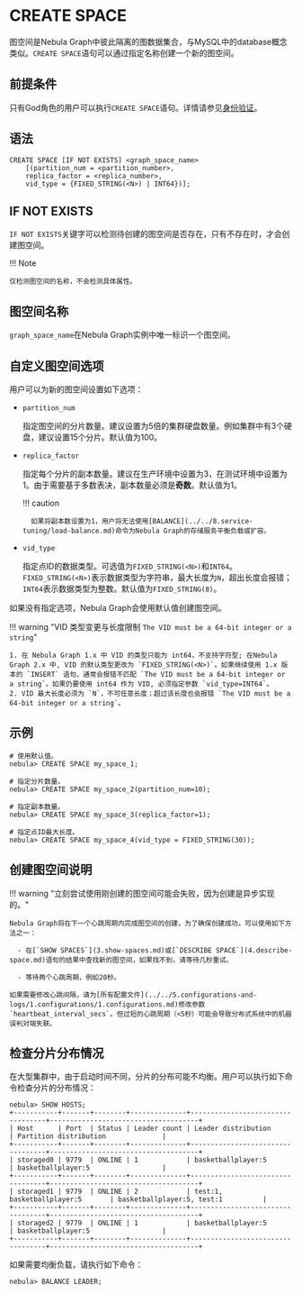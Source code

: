 # CREATE SPACE

图空间是Nebula Graph中彼此隔离的图数据集合，与MySQL中的database概念类似。`CREATE SPACE`语句可以通过指定名称创建一个新的图空间。

## 前提条件

只有God角色的用户可以执行`CREATE SPACE`语句。详情请参见[身份验证](../../7.data-security/1.authentication/1.authentication.md)。

## 语法

```ngql
CREATE SPACE [IF NOT EXISTS] <graph_space_name>
    [(partition_num = <partition_number>, 
    replica_factor = <replica_number>, 
    vid_type = {FIXED_STRING(<N>) | INT64})];
```

## IF NOT EXISTS

`IF NOT EXISTS`关键字可以检测待创建的图空间是否存在，只有不存在时，才会创建图空间。

!!! Note

    仅检测图空间的名称，不会检测具体属性。

## 图空间名称

`graph_space_name`在Nebula Graph实例中唯一标识一个图空间。

## 自定义图空间选项

用户可以为新的图空间设置如下选项：

- `partition_num`

    指定图空间的分片数量。建议设置为5倍的集群硬盘数量。例如集群中有3个硬盘，建议设置15个分片。默认值为100。

- `replica_factor`

    指定每个分片的副本数量。建议在生产环境中设置为3，在测试环境中设置为1。由于需要基于多数表决，副本数量必须是**奇数**。默认值为1。

  !!! caution

        如果将副本数设置为1，用户将无法使用[BALANCE](../../8.service-tuning/load-balance.md)命令为Nebula Graph的存储服务平衡负载或扩容。

- `vid_type`

    指定点ID的数据类型。可选值为`FIXED_STRING(<N>)`和`INT64`。`FIXED_STRING(<N>)`表示数据类型为字符串，最大长度为`N`，超出长度会报错；`INT64`表示数据类型为整数。默认值为`FIXED_STRING(8)`。

如果没有指定选项，Nebula Graph会使用默认值创建图空间。

!!! warning "VID 类型变更与长度限制 `The VID must be a 64-bit integer or a string`"

    1. 在 Nebula Graph 1.x 中 VID 的类型只能为 int64，不支持字符型; 在Nebula Graph 2.x 中, VID 的默认类型更改为 `FIXED_STRING(<N>)`。如果继续使用 1.x 版本的 `INSERT` 语句，通常会报错不匹配 `The VID must be a 64-bit integer or a string`。如果仍要使用 int64 作为 VID, 必须指定参数 `vid_type=INT64`。   
    2. VID 最大长度必须为 `N`，不可任意长度；超过该长度也会报错 `The VID must be a 64-bit integer or a string`。

## 示例

```ngql
# 使用默认值。
nebula> CREATE SPACE my_space_1; 

# 指定分片数量。
nebula> CREATE SPACE my_space_2(partition_num=10); 

# 指定副本数量。
nebula> CREATE SPACE my_space_3(replica_factor=1); 

# 指定点ID最大长度。
nebula> CREATE SPACE my_space_4(vid_type = FIXED_STRING(30)); 
```

## 创建图空间说明

!!! warning "立刻尝试使用刚创建的图空间可能会失败，因为创建是异步实现的。"

    Nebula Graph将在下一个心跳周期内完成图空间的创建，为了确保创建成功，可以使用如下方法之一：

      - 在[`SHOW SPACES`](3.show-spaces.md)或[`DESCRIBE SPACE`](4.describe-space.md)语句的结果中查找新的图空间，如果找不到，请等待几秒重试。

      - 等待两个心跳周期，例如20秒。

    如果需要修改心跳间隔，请为[所有配置文件](../../5.configurations-and-logs/1.configurations/1.configurations.md)修改参数`heartbeat_interval_secs`。但过短的心跳周期（<5秒）可能会导致分布式系统中的机器误判对端失联。

## 检查分片分布情况

在大型集群中，由于启动时间不同，分片的分布可能不均衡。用户可以执行如下命令检查分片的分布情况：

```ngql
nebula> SHOW HOSTS;
+-----------+-------+--------+--------------+----------------------------------+-------------------------------------+
| Host      | Port  | Status | Leader count | Leader distribution              | Partition distribution              |
+-----------+-------+--------+--------------+----------------------------------+-------------------------------------+
| storaged0 | 9779  | ONLINE | 1            | basketballplayer:5               | basketballplayer:5                  |
+-----------+-------+--------+--------------+----------------------------------+-------------------------------------+
| storaged1 | 9779  | ONLINE | 2            | test:1, basketballplayer:5       | basketballplayer:5, test:1          |
+-----------+-------+--------+--------------+----------------------------------+-------------------------------------+
| storaged2 | 9779  | ONLINE | 1            | basketballplayer:5               | basketballplayer:5                  |
+-----------+-------+--------+--------------+----------------------------------+-------------------------------------+
```

如果需要均衡负载，请执行如下命令：

```ngql
nebula> BALANCE LEADER;
```
